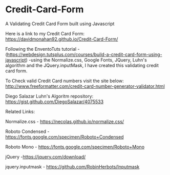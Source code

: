 # Credit-Card-Form
A Validating Credit Card Form built using Javascript

Here is a link to my Credit Card Form:
https://davidmonahan92.github.io/Credit-Card-Form/



Following the EnventoTuts tutorial - (https://webdesign.tutsplus.com/courses/build-a-credit-card-form-using-javascript) -using the Normalize.css, Google Fonts, JQuery, Luhn's algorithm and the JQuery.inputMask, I have created this validating credit card form.

To Check valid Credit Card numbers visit the site below:
http://www.freeformatter.com/credit-card-number-generator-validator.html

Diego Salazar Luhn's Algoritm repository:
https://gist.github.com/DiegoSalazar/4075533

Related Links:

Normalize.css - https://necolas.github.io/normalize.css/

Roboto Condensed - https://fonts.google.com/specimen/Roboto+Condensed

Roboto Mono - https://fonts.google.com/specimen/Roboto+Mono

jQuery -https://jquery.com/download/

jquery.inputmask - https://github.com/RobinHerbots/Inputmask
